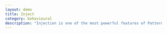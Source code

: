 ```yaml
---
layout: demo
title: Inject
category: behavioural
description: "Injection is one of the most powerful features of Patterns. It makes it trivial to load content from a server and include it on a web page. This can be used to do on-demand loading of content, do in-page form submission, perform AJAX requests with results shown as notifications and many other things. Pat-inject is designed with respect for accessibility and follows the principles of progressive enhancement."
---
```

